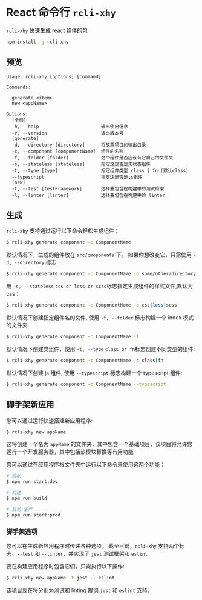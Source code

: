 # React 命令行 `rcli-xhy`

`rcli-xhy` 快速生成 react 组件的包

```sh
npm install -g rcli-xhy
```

## 预览

```
Usage: rcli-xhy [options] [command]

Commands:

  generate <item>
  new <appName>

Options:
  [全局]
  -h, --help                       输出使用信息
  -V, --version                    输出版本号
  [generate]
  -d, --directory [directory]      将放置项目的输出目录
  -c, --component [componentName]  组件的名称
  -f, --folder [folder]            这个组件是否应该有它自己的文件夹
  -s, --stateless [stateless]      指定这是否是无状态组件
  -t, --type [type]                指定组件类型 class | fn (默认class)
  --typescript                     指定这是否是ts组件
  [new]
  -t, --test [testFramework]       选择要包含在构建中的测试框架
  -l, --linter [linter]            选择要包含在构建中的 linter
```

## 生成

`rcli-xhy` 支持通过运行以下命令轻松生成组件：

```sh
$ rcli-xhy generate component -c ComponentName
```

默认情况下，生成的组件放在 `src/cmoponents` 下。 如果你想改变它，只需使用 `-d, --directory` 标志：

```sh
$ rcli-xhy generate component -c ComponentName -d some/other/directory
```

用 `-s, --stateless` `css or less or scss`标志指定生成组件的样式文件,默认为 css：

```sh
$ rcli-xhy generate component -c ComponentName -s css|less|scss
```

默认情况下创建指定组件名的文件, 使用 `-f, --folder` 标志构建一个 index 模式的文件夹

```sh
$ rcli-xhy generate component -c ComponentName -f
```

默认情况下创建类组件，使用 `-t, --type` `class or fn`标志创建不同类型的组件:

```sh
$ rcli-xhy generate component -t ComponentName -t class|fn
```

默认情况下创建 js 组件, 使用 `--typescript` 标志构建一个 typescript 组件:

```sh
$ rcli-xhy generate component -c ComponentName --typescript
```

## 脚手架新应用

您可以通过运行快速搭建新应用程序:

```sh
$ rcli-xhy new appName
```

这将创建一个名为 `appName` 的文件夹，其中包含一个基础项目，该项目将允许您运行一个开发服务器，其中包括热模块替换等有用功能

您可以通过在应用程序根文件夹中运行以下命令来使用这两个功能：

```sh
# 启动
$ npm run start:dev

# 构建
$ npm run build

# 启动:生产
$ npm run start:prod
```

### 脚手架选项

您可以在生成新应用程序时传递各种选项。 截至目前，`rcli-xhy` 支持两个标志，`--test` 和 `--linter`，并实现了 `jest` 测试框架和 `eslint`

要在构建应用程序时包含它们，只需执行以下操作:

```sh
$ rcli-xhy new appName -t jest -l eslint
```

该项目现在将分别为测试和 linting 提供 `jest` 和 `eslint` 支持。
